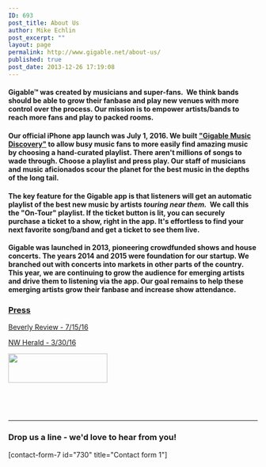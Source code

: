 ```yaml
---
ID: 693
post_title: About Us
author: Mike Echlin
post_excerpt: ""
layout: page
permalink: http://www.gigable.net/about-us/
published: true
post_date: 2013-12-26 17:19:08
---
```

<h4>Gigable™ was created by musicians and super-fans.  We think bands should be able to grow their fanbase and play new venues with more control over the process. Our mission is to empower artists/bands to reach more fans and play to packed rooms.</h4>
<h4>Our official iPhone app launch was July 1, 2016. We built <a href="http://apple.co/2gtnpY5">"Gigable Music Discovery"</a> to allow busy music fans to more easily find amazing music by choosing a hand-curated playlist. There aren't millions of songs to wade through. Choose a playlist and press play. Our staff of musicians and music aficionados scour the planet for the best music in the depths of the long tail.</h4>
<h4>The key feature for the Gigable app is that listeners will get an automatic playlist of the best new music by artists <em>touring near them.</em>  We call this the "On-Tour" playlist. If the ticket button is lit, you can securely purchase a ticket to a show, right in the app. It's effortless to find your next favorite song/band and get a ticket to see them live.</h4>
<h4>Gigable was launched in 2013, pioneering crowdfunded shows and house concerts. The years 2014 and 2015 were foundation for our startup. We branched out with concerts into markets in other parts of the country. This year, we are continuing to grow the audience for emerging artists and drive them to listening via the app. Our goal remains to help these emerging artists grow their fanbase and increase show attendance.</h4>
<h3><span style="text-decoration: underline;"><strong>Press</strong></span></h3>
<a href="http://www.beverlyreview.net/news/entertainment_news/article_05348056-58be-11e6-97be-abf9b952ca64.html">Beverly Review - 7/15/16</a>

<a href="http://www.nwherald.com/2016/03/10/woodstock-opera-house-concert-to-showcase-emerging-americana-artists-gigable-app/ai1a619/">NW Herald - 3/30/16</a>

<a href="https://itunes.apple.com/us/app/gigable-music-discovery/id1118761510?mt=8"><img class="alignleft wp-image-5286" src="http://www.gigable.net/wp-content/uploads/2015/05/Download_on_the_App_Store_Badge.svg_-e1468263271649.png" alt="" width="200" height="59" /></a>

&nbsp;

&nbsp;

<hr />

<h3>Drop us a line - we'd love to hear from you!</h3>
[contact-form-7 id="730" title="Contact form 1"]